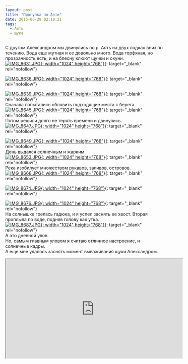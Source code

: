 ```yaml
---
layout: post
title: "Прогулка по Аяти"
date: 2015-06-28 02:10:21
tags:
  - Аять
  - щука
---
```

С другом Александром мы двинулись по р. Аять на двух лодках вниз по
течению. Вода еще мутная и ее довольно много. Вода торфяная, но
прозрачность есть, и на блесну клюют щучки и окуни.  
[![IMG\_8631.JPG](https://img-fotki.yandex.ru/get/3309/13906080.54/0_a158c_2658137d_XXL.jpg
"IMG_8631.JPG"){: width="1024" height="768"}][1]{: target="_blank"
rel="nofollow"}  
  
[![IMG\_8636.JPG](https://img-fotki.yandex.ru/get/4802/13906080.54/0_a158d_a8b4b6e5_XXL.jpg
"IMG_8636.JPG"){: width="1024" height="768"}][2]{: target="_blank"
rel="nofollow"}  
  
[![IMG\_8639.JPG](https://img-fotki.yandex.ru/get/6100/13906080.54/0_a158e_f16b3638_XXL.jpg
"IMG_8639.JPG"){: width="1024" height="768"}][3]{: target="_blank"
rel="nofollow"}  
Сначала попытались обловить подходящие места с берега.  
[![IMG\_8645.JPG](https://img-fotki.yandex.ru/get/4428/13906080.54/0_a158f_62e646c3_XXL.jpg
"IMG_8645.JPG"){: width="1024" height="768"}][4]{: target="_blank"
rel="nofollow"}  
Потом решили долго не терять времени и двинулись.  
[![IMG\_8647.JPG](https://img-fotki.yandex.ru/get/5903/13906080.54/0_a1590_c144952_XXL.jpg
"IMG_8647.JPG"){: width="1024" height="768"}][5]{: target="_blank"
rel="nofollow"}  
  
[![IMG\_8649.JPG](https://img-fotki.yandex.ru/get/4508/13906080.54/0_a1591_7d512165_XXL.jpg
"IMG_8649.JPG"){: width="1024" height="768"}][6]{: target="_blank"
rel="nofollow"}  
День выдался солнечным и жарким.  
[![IMG\_8653.JPG](https://img-fotki.yandex.ru/get/9757/13906080.54/0_a1592_4c8bd38a_XXL.jpg
"IMG_8653.JPG"){: width="1024" height="768"}][7]{: target="_blank"
rel="nofollow"}  
Река изобилует множеством рукавов, заливов, островов.  
[![IMG\_8668.JPG](https://img-fotki.yandex.ru/get/4515/13906080.54/0_a1595_36ab0efd_XXL.jpg
"IMG_8668.JPG"){: width="1024" height="768"}][8]{: target="_blank"
rel="nofollow"}  
  
[![IMG\_8674.JPG](https://img-fotki.yandex.ru/get/4309/13906080.54/0_a1597_6670e5ef_XXL.jpg
"IMG_8674.JPG"){: width="1024" height="768"}][9]{: target="_blank"
rel="nofollow"}  
  
[![IMG\_8676.JPG](https://img-fotki.yandex.ru/get/5603/13906080.54/0_a1598_bc1a7233_XXL.jpg
"IMG_8676.JPG"){: width="1024" height="768"}][10]{: target="_blank"
rel="nofollow"}  
На солнышке грелась гадюка, и я успел заснять ее хвост. Вторая проплыла
по воде, подняв голову как утка.  
[![IMG\_8687.JPG](https://img-fotki.yandex.ru/get/15550/13906080.54/0_a1599_8bb31383_XXL.jpg
"IMG_8687.JPG"){: width="1024" height="768"}][11]{: target="_blank"
rel="nofollow"}  
А это дневной улов.  
Но, самым главным уловом я считаю отличное настроение, и солнечные
кадры.  
А еще мне удалось заснять момент вываживания щуки Александром.

<iframe width="560" height="315" src="https://www.youtube.com/embed/42IrsA-YtOc"></iframe>



[1]: https://fotki.yandex.ru/next/users/russian-field2005/album/159209/view/660876
[2]: https://fotki.yandex.ru/next/users/russian-field2005/album/159209/view/660877
[3]: https://fotki.yandex.ru/next/users/russian-field2005/album/159209/view/660878
[4]: https://fotki.yandex.ru/next/users/russian-field2005/album/159209/view/660879
[5]: https://fotki.yandex.ru/next/users/russian-field2005/album/159209/view/660880
[6]: https://fotki.yandex.ru/next/users/russian-field2005/album/159209/view/660881
[7]: https://fotki.yandex.ru/next/users/russian-field2005/album/159209/view/660882
[8]: https://fotki.yandex.ru/next/users/russian-field2005/album/159209/view/660885
[9]: https://fotki.yandex.ru/next/users/russian-field2005/album/159209/view/660887
[10]: https://fotki.yandex.ru/next/users/russian-field2005/album/159209/view/660888
[11]: https://fotki.yandex.ru/next/users/russian-field2005/album/159209/view/660889
